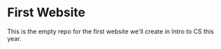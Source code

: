# First Website

This is the empty repo for the first website we'll create in Intro to CS this year.
